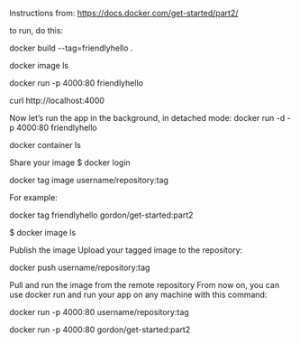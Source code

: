 Instructions from:
https://docs.docker.com/get-started/part2/

to run, do this:

docker build --tag=friendlyhello .

docker image ls

docker run -p 4000:80 friendlyhello

curl http://localhost:4000

Now let’s run the app in the background, in detached mode:
docker run -d -p 4000:80 friendlyhello

docker container ls

Share your image
$ docker login

docker tag image username/repository:tag

For example:

docker tag friendlyhello gordon/get-started:part2

$ docker image ls

Publish the image
Upload your tagged image to the repository:

docker push username/repository:tag

Pull and run the image from the remote repository
From now on, you can use docker run and run your app on any machine with this command:

docker run -p 4000:80 username/repository:tag

docker run -p 4000:80 gordon/get-started:part2
